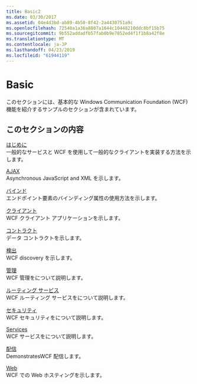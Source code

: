 ```yaml
---
title: Basic2
ms.date: 03/30/2017
ms.assetid: 04e4d3bd-ab89-4b50-8f42-2a4430751a9c
ms.openlocfilehash: 72540a1a36a8807a1644c10448210ddc8bf15b75
ms.sourcegitcommit: 9b552addadfb57fab0b9e7852ed4f1f1b8a42f8e
ms.translationtype: MT
ms.contentlocale: ja-JP
ms.lasthandoff: 04/23/2019
ms.locfileid: "61944119"
---
```

# <a name="basic"></a>Basic
このセクションには、基本的な Windows Communication Foundation (WCF) 機能を紹介するサンプルのセクションが含まれています。  
  
## <a name="in-this-section"></a>このセクションの内容  
 [はじめに](../../../../docs/framework/wcf/samples/getting-started-sample.md)  
 一般的なサービスと WCF を使用して一般的なクライアントを実装する方法を示します。  
  
 [AJAX](../../../../docs/framework/wcf/samples/ajax.md)  
 Asynchronous JavaScript and XML を示します。  
  
 [バインド](../../../../docs/framework/wcf/samples/binding.md)  
 エンドポイント要素のバインディング属性の使用方法を示します。  
  
 [クライアント](../../../../docs/framework/wcf/samples/client.md)  
 WCF クライアント アプリケーションを示します。  
  
 [コントラクト](../../../../docs/framework/wcf/samples/contract.md)  
 データ コントラクトを示します。  
  
 [検出](../../../../docs/framework/wcf/samples/discovery-samples.md)  
 WCF discovery を示します。  
  
 [管理](../../../../docs/framework/wcf/samples/management.md)  
 WCF 管理をについて説明します。  
  
 [ルーティング サービス](../../../../docs/framework/wcf/samples/routing-services.md)  
 WCF ルーティング サービスをについて説明します。  
  
 [セキュリティ](../../../../docs/framework/wcf/samples/security-in-wcf.md)  
 WCF セキュリティをについて説明します。  
  
 [Services](../../../../docs/framework/wcf/samples/services.md)  
 WCF サービスをについて説明します。  
  
 [配信](../../../../docs/framework/wcf/samples/syndication.md)  
 DemonstratesWCF 配信します。  
  
 [Web](../../../../docs/framework/wcf/samples/web.md)  
 WCF での Web ホスティングを示します。

